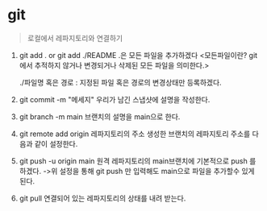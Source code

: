 # git
> 로컬에서 레파지토리와 연결하기

1. git add . or git add ./README 
.은 모든 파일을 추가하겠다
<모든파일이란? git에서 추적하지 않거나 변경되거나 삭제된 모든 파일을 의미한다.>

    ./파일명 혹은 경로 : 지정된 파일 혹은 경로의 변경상태만 등록하겠다.

2. git commit -m "메세지" 
우리가 남긴 스냅샷에 설명을 작성한다.

3. git branch -m main 
브랜치의 설명을 main으로 한다.

4. git remote add origin 레파지토리의 주소 
생성한 브랜치의 레파지토리 주소를 다음과 같이 설정한다.

5. git push -u origin main
원격 레파지토리의 main브랜치에 기본적으로 push 를 하겠다.
->위 설정을 통해 git push 만 입력해도 main으로 파일을 추가할수 있게 된다.

6. git pull
연결되어 있는 레파지토리의 상태를 내려 받는다.
